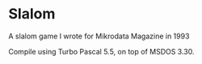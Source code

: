 # Slalom
A slalom game I wrote for Mikrodata Magazine in 1993

Compile using Turbo Pascal 5.5, on top of MSDOS 3.30.
